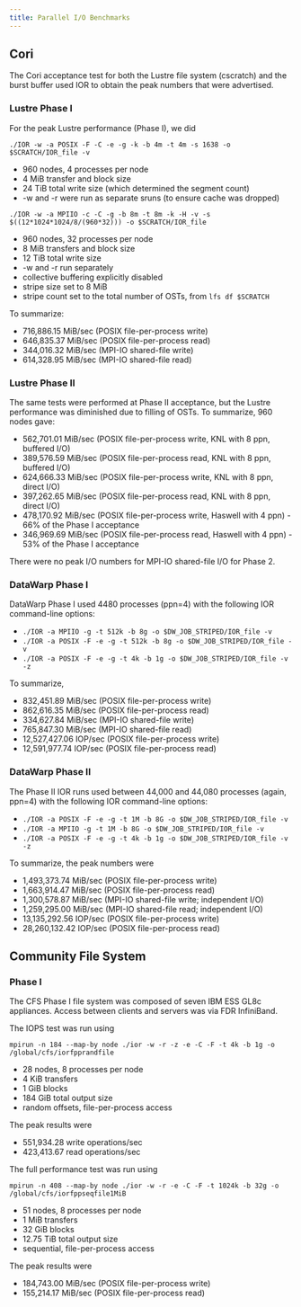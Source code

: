 ```yaml
---
title: Parallel I/O Benchmarks
---
```


## Cori

The Cori acceptance test for both the Lustre file system (cscratch) and the
burst buffer used IOR to obtain the peak numbers that were advertised.

### Lustre Phase I

For the peak Lustre performance (Phase I), we did

```
./IOR -w -a POSIX -F -C -e -g -k -b 4m -t 4m -s 1638 -o $SCRATCH/IOR_file -v
```

- 960 nodes, 4 processes per node
- 4 MiB transfer and block size
- 24 TiB total write size (which determined the segment count)
- -w and -r were run as separate sruns (to ensure cache was dropped)

```
./IOR -w -a MPIIO -c -C -g -b 8m -t 8m -k -H -v -s $((12*1024*1024/8/(960*32))) -o $SCRATCH/IOR_file
```

- 960 nodes, 32 processes per node
- 8 MiB transfers and block size
- 12 TiB total write size
- -w and -r run separately
- collective buffering explicitly disabled
- stripe size set to 8 MiB
- stripe count set to the total number of OSTs, from `lfs df $SCRATCH`

To summarize:

- 716,886.15 MiB/sec (POSIX file-per-process write)
- 646,835.37 MiB/sec (POSIX file-per-process read)
- 344,016.32 MiB/sec (MPI-IO shared-file write)
- 614,328.95 MiB/sec (MPI-IO shared-file read)

### Lustre Phase II

The same tests were performed at Phase II acceptance, but the Lustre
performance was diminished due to filling of OSTs.  To summarize, 960 nodes
gave:

- 562,701.01 MiB/sec (POSIX file-per-process write, KNL with 8 ppn, buffered I/O)
- 389,576.59 MiB/sec (POSIX file-per-process read, KNL with 8 ppn, buffered I/O)
- 624,666.33 MiB/sec (POSIX file-per-process write, KNL with 8 ppn, direct I/O)
- 397,262.65 MiB/sec (POSIX file-per-process read, KNL with 8 ppn, direct I/O)
- 478,170.92 MiB/sec (POSIX file-per-process write, Haswell with 4 ppn) - 66% of the Phase I acceptance
- 346,969.69 MiB/sec (POSIX file-per-process read, Haswell with 4 ppn) - 53% of the Phase I acceptance

There were no peak I/O numbers for MPI-IO shared-file I/O for Phase 2.

### DataWarp Phase I

DataWarp Phase I used 4480 processes (ppn=4) with the following IOR
command-line options:

- `./IOR -a MPIIO -g -t 512k -b 8g -o $DW_JOB_STRIPED/IOR_file -v`
- `./IOR -a POSIX -F -e -g -t 512k -b 8g -o $DW_JOB_STRIPED/IOR_file -v`
- `./IOR -a POSIX -F -e -g -t 4k -b 1g -o $DW_JOB_STRIPED/IOR_file -v -z`

To summarize,

- 832,451.89 MiB/sec (POSIX file-per-process write)
- 862,616.35 MiB/sec (POSIX file-per-process read)
- 334,627.84 MiB/sec (MPI-IO shared-file write)
- 765,847.30 MiB/sec (MPI-IO shared-file read)
- 12,527,427.06 IOP/sec (POSIX file-per-process write)
- 12,591,977.74 IOP/sec (POSIX file-per-process read)

### DataWarp Phase II

The Phase II IOR runs used between 44,000 and 44,080 processes (again, ppn=4) with the following IOR command-line options:

- `./IOR -a POSIX -F -e -g -t 1M -b 8G -o $DW_JOB_STRIPED/IOR_file -v`
- `./IOR -a MPIIO -g -t 1M -b 8G -o $DW_JOB_STRIPED/IOR_file -v`
- `./IOR -a POSIX -F -e -g -t 4k -b 1g -o $DW_JOB_STRIPED/IOR_file -v -z`

To summarize, the peak numbers were

- 1,493,373.74 MiB/sec (POSIX file-per-process write)
- 1,663,914.47 MiB/sec (POSIX file-per-process read)
- 1,300,578.87 MiB/sec (MPI-IO shared-file write; independent I/O)
- 1,259,295.00 MiB/sec (MPI-IO shared-file read; independent I/O)
- 13,135,292.56 IOP/sec (POSIX file-per-process write)
- 28,260,132.42 IOP/sec (POSIX file-per-process read)

## Community File System

### Phase I

The CFS Phase I file system was composed of seven IBM ESS GL8c appliances.
Access between clients and servers was via FDR InfiniBand.

The IOPS test was run using

```
mpirun -n 184 --map-by node ./ior -w -r -z -e -C -F -t 4k -b 1g -o /global/cfs/iorfpprandfile
```

- 28 nodes, 8 processes per node
- 4 KiB transfers
- 1 GiB blocks
- 184 GiB total output size
- random offsets, file-per-process access

The peak results were

- 551,934.28 write operations/sec
- 423,413.67 read operations/sec

The full performance test was run using

```
mpirun -n 408 --map-by node ./ior -w -r -e -C -F -t 1024k -b 32g -o /global/cfs/iorfppseqfile1MiB
```

- 51 nodes, 8 processes per node
- 1 MiB transfers
- 32 GiB blocks
- 12.75 TiB total output size
- sequential, file-per-process access

The peak results were

- 184,743.00 MiB/sec (POSIX file-per-process write)
- 155,214.17 MiB/sec (POSIX file-per-process read)
